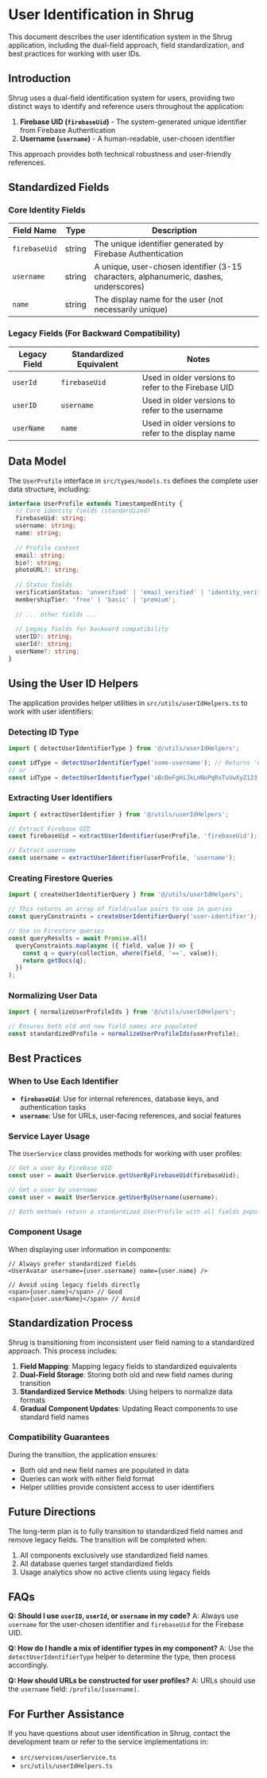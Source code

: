 # User Identification in Shrug

This document describes the user identification system in the Shrug application, including the dual-field approach, field standardization, and best practices for working with user IDs.

## Introduction

Shrug uses a dual-field identification system for users, providing two distinct ways to identify and reference users throughout the application:

1. **Firebase UID (`firebaseUid`)** - The system-generated unique identifier from Firebase Authentication
2. **Username (`username`)** - A human-readable, user-chosen identifier

This approach provides both technical robustness and user-friendly references.

## Standardized Fields

### Core Identity Fields

| Field Name | Type | Description |
|------------|------|-------------|
| `firebaseUid` | string | The unique identifier generated by Firebase Authentication |
| `username` | string | A unique, user-chosen identifier (3-15 characters, alphanumeric, dashes, underscores) |
| `name` | string | The display name for the user (not necessarily unique) |

### Legacy Fields (For Backward Compatibility)

| Legacy Field | Standardized Equivalent | Notes |
|--------------|-------------------------|-------|
| `userId` | `firebaseUid` | Used in older versions to refer to the Firebase UID |
| `userID` | `username` | Used in older versions to refer to the username |
| `userName` | `name` | Used in older versions to refer to the display name |

## Data Model

The `UserProfile` interface in `src/types/models.ts` defines the complete user data structure, including:

```typescript
interface UserProfile extends TimestampedEntity {
  // Core identity fields (standardized)
  firebaseUid: string;
  username: string;
  name: string;
  
  // Profile content
  email: string;
  bio?: string;
  photoURL?: string;
  
  // Status fields
  verificationStatus: 'unverified' | 'email_verified' | 'identity_verified';
  membershipTier: 'free' | 'basic' | 'premium';
  
  // ... other fields ...
  
  // Legacy fields for backward compatibility
  userID?: string;
  userId?: string;
  userName?: string;
}
```

## Using the User ID Helpers

The application provides helper utilities in `src/utils/userIdHelpers.ts` to work with user identifiers:

### Detecting ID Type

```typescript
import { detectUserIdentifierType } from '@/utils/userIdHelpers';

const idType = detectUserIdentifierType('some-username'); // Returns 'username'
// or
const idType = detectUserIdentifierType('aBcDeFgHiJkLmNoPqRsTuVwXyZ123'); // Returns 'firebaseUid'
```

### Extracting User Identifiers

```typescript
import { extractUserIdentifier } from '@/utils/userIdHelpers';

// Extract Firebase UID
const firebaseUid = extractUserIdentifier(userProfile, 'firebaseUid');

// Extract username
const username = extractUserIdentifier(userProfile, 'username');
```

### Creating Firestore Queries

```typescript
import { createUserIdentifierQuery } from '@/utils/userIdHelpers';

// This returns an array of field/value pairs to use in queries
const queryConstraints = createUserIdentifierQuery('user-identifier');

// Use in Firestore queries
const queryResults = await Promise.all(
  queryConstraints.map(async ({ field, value }) => {
    const q = query(collection, where(field, '==', value));
    return getDocs(q);
  })
);
```

### Normalizing User Data

```typescript
import { normalizeUserProfileIds } from '@/utils/userIdHelpers';

// Ensures both old and new field names are populated
const standardizedProfile = normalizeUserProfileIds(userProfile);
```

## Best Practices

### When to Use Each Identifier

- **`firebaseUid`**: Use for internal references, database keys, and authentication tasks
- **`username`**: Use for URLs, user-facing references, and social features

### Service Layer Usage

The `UserService` class provides methods for working with user profiles:

```typescript
// Get a user by Firebase UID
const user = await UserService.getUserByFirebaseUid(firebaseUid);

// Get a user by username
const user = await UserService.getUserByUsername(username);

// Both methods return a standardized UserProfile with all fields populated
```

### Component Usage

When displaying user information in components:

```tsx
// Always prefer standardized fields
<UserAvatar username={user.username} name={user.name} />

// Avoid using legacy fields directly
<span>{user.name}</span> // Good
<span>{user.userName}</span> // Avoid
```

## Standardization Process

Shrug is transitioning from inconsistent user field naming to a standardized approach. This process includes:

1. **Field Mapping**: Mapping legacy fields to standardized equivalents
2. **Dual-Field Storage**: Storing both old and new field names during transition
3. **Standardized Service Methods**: Using helpers to normalize data formats
4. **Gradual Component Updates**: Updating React components to use standard field names

### Compatibility Guarantees

During the transition, the application ensures:

- Both old and new field names are populated in data
- Queries can work with either field format
- Helper utilities provide consistent access to user identifiers

## Future Directions

The long-term plan is to fully transition to standardized field names and remove legacy fields. The transition will be completed when:

1. All components exclusively use standardized field names
2. All database queries target standardized fields
3. Usage analytics show no active clients using legacy fields

## FAQs

**Q: Should I use `userID`, `userId`, or `username` in my code?**
A: Always use `username` for the user-chosen identifier and `firebaseUid` for the Firebase UID.

**Q: How do I handle a mix of identifier types in my component?**
A: Use the `detectUserIdentifierType` helper to determine the type, then process accordingly.

**Q: How should URLs be constructed for user profiles?**
A: URLs should use the `username` field: `/profile/[username]`.

## For Further Assistance

If you have questions about user identification in Shrug, contact the development team or refer to the service implementations in:

- `src/services/userService.ts`
- `src/utils/userIdHelpers.ts` 